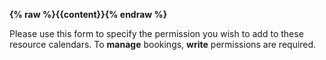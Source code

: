 __{% raw %}{{content}}{% endraw %}__

Please use this form to specify the permission you wish to add to these resource calendars. To __manage__ bookings, __write__ permissions are required.